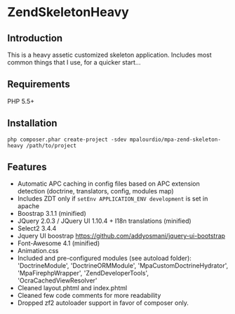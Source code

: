 ZendSkeletonHeavy
=================

Introduction
------------
This is a heavy assetic customized skeleton application.
Includes most common things that I use, for a quicker start...

Requirements
------------
PHP 5.5+

Installation
------------
```php composer.phar create-project -sdev mpalourdio/mpa-zend-skeleton-heavy /path/to/project```

Features
--------
* Automatic APC caching in config files based on APC extension detection (doctrine, translators, config, modules map)
* Includes ZDT only if ```setEnv APPLICATION_ENV development``` is set in apache
* Boostrap 3.1.1 (minified)
* JQuery  2.0.3 / JQuery UI 1.10.4 + I18n translations (minified)
* Select2 3.4.4
* Jquery UI boostrap https://github.com/addyosmani/jquery-ui-bootstrap
* Font-Awesome 4.1 (minified)
* Animation.css
* Included and pre-configured modules (see autoload folder): 'DoctrineModule', 'DoctrineORMModule', 'MpaCustomDoctrineHydrator', 'MpaFirephpWrapper', 'ZendDeveloperTools', 'OcraCachedViewResolver'
* Cleaned layout.phtml and index.phtml
* Cleaned few code comments for more readability
* Dropped zf2 autoloader support in favor of composer only.

